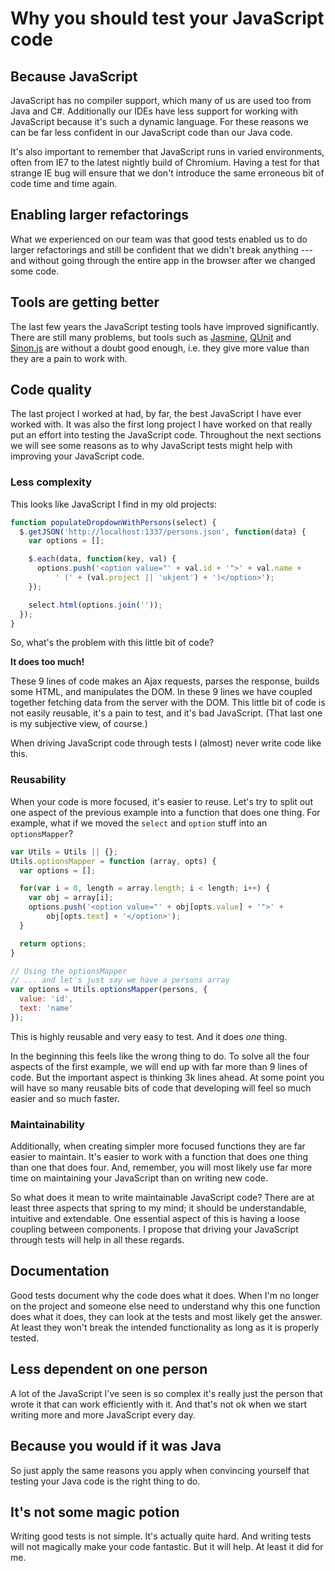Why you should test your JavaScript code
========================================

Because JavaScript
------------------

JavaScript has no compiler support, which many of us are used too from
Java and C#. Additionally our IDEs have less support for working with
JavaScript because it's such a dynamic language. For these reasons we
can be far less confident in our JavaScript code than our Java code.

It's also important to remember that JavaScript runs in varied
environments, often from IE7 to the latest nightly build of Chromium.
Having a test for that strange IE bug will ensure that we don't
introduce the same erroneous bit of code time and time again.

Enabling larger refactorings
----------------------------

What we experienced on our team was that good tests enabled us to do
larger refactorings and still be confident that we didn't break anything
--- and without going through the entire app in the browser after we
changed some code.

Tools are getting better
------------------------

The last few years the JavaScript testing tools have improved
significantly. There are still many problems, but tools such as
[Jasmine](http://pivotal.github.com/jasmine/),
[QUnit](http://docs.jquery.com/QUnit) and
[Sinon.js](http://sinonjs.org/) are without a doubt good enough, i.e.
they give more value than they are a pain to work with.

Code quality
------------

The last project I worked at had, by far, the best JavaScript I have
ever worked with. It was also the first long project I have worked on
that really put an effort into testing the JavaScript code. Throughout
the next sections we will see some reasons as to why JavaScript tests
might help with improving your JavaScript code.

### Less complexity

This looks like JavaScript I find in my old projects:

```javascript
function populateDropdownWithPersons(select) {
  $.getJSON('http://localhost:1337/persons.json', function(data) {
    var options = [];

    $.each(data, function(key, val) {
      options.push('<option value="' + val.id + '">' + val.name +
          ' (' + (val.project || 'ukjent') + ')</option>');
    });

    select.html(options.join(''));
  });
}
```

So, what's the problem with this little bit of code?

**It does too much!**

These 9 lines of code makes an Ajax requests, parses the response,
builds some HTML, and manipulates the DOM. In these 9 lines we have
coupled together fetching data from the server with the DOM. This little
bit of code is not easily reusable, it's a pain to test, and it's bad
JavaScript. (That last one is my subjective view, of course.)

When driving JavaScript code through tests I (almost) never write code
like this.

### Reusability

When your code is more focused, it's easier to reuse. Let's try to split
out one aspect of the previous example into a function that does one
thing. For example, what if we moved the `select` and `option` stuff
into an `optionsMapper`?

```javascript
var Utils = Utils || {};
Utils.optionsMapper = function (array, opts) {
  var options = [];

  for(var i = 0, length = array.length; i < length; i++) {
    var obj = array[i];
    options.push('<option value="' + obj[opts.value] + '">' + 
        obj[opts.text] + '</option>');
  }

  return options;
}

// Using the optionsMapper
// ... and let's just say we have a persons array
var options = Utils.optionsMapper(persons, {
  value: 'id',
  text: 'name'
});
```

This is highly reusable and very easy to test. And it does *one* thing.

In the beginning this feels like the wrong thing to do. To solve all the
four aspects of the first example, we will end up with far more than 9
lines of code. But the important aspect is thinking 3k lines ahead. At
some point you will have so many reusable bits of code that developing
will feel so much easier and so much faster.

### Maintainability

Additionally, when creating simpler more focused functions they are far
easier to maintain. It's easier to work with a function that does one
thing than one that does four. And, remember, you will most likely use
far more time on maintaining your JavaScript than on writing new code.

So what does it mean to write maintainable JavaScript code? There are at
least three aspects that spring to my mind; it should be understandable,
intuitive and extendable. One essential aspect of this is having a loose
coupling between components. I propose that driving your JavaScript
through tests will help in all these regards.

Documentation
-------------

Good tests document why the code does what it does. When I'm no longer
on the project and someone else need to understand why this one function
does what it does, they can look at the tests and most likely get the
answer. At least they won't break the intended functionality as long as
it is properly tested.

Less dependent on one person
----------------------------

A lot of the JavaScript I've seen is so complex it's really just the
person that wrote it that can work efficiently with it. And that's not
ok when we start writing more and more JavaScript every day.

Because you would if it was Java
--------------------------------

So just apply the same reasons you apply when convincing yourself that
testing your Java code is the right thing to do.

It's not some magic potion
--------------------------

Writing good tests is not simple. It's actually quite hard. And writing
tests will not magically make your code fantastic. But it will help. At
least it did for me.
